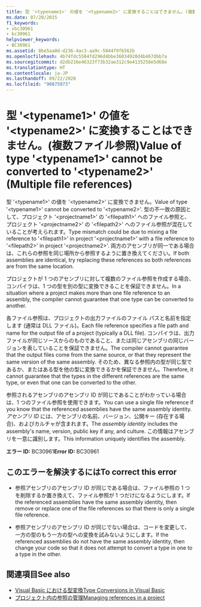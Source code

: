 ```yaml
---
title: 型 '<typename1>' の値を '<typename2>' に変換することはできません。(複数ファイル参照)
ms.date: 07/20/2015
f1_keywords:
- vbc30961
- bc30961
helpviewer_keywords:
- BC30961
ms.assetid: 8be5aa0d-d236-4ac3-aa9c-5044f9f6562b
ms.openlocfilehash: 4b74fdc5584fd296d4bbe36034920d4b467dbb7a
ms.sourcegitcommit: d2db216e46323f73b32ae312c9e4135258e5d68e
ms.translationtype: HT
ms.contentlocale: ja-JP
ms.lasthandoff: 09/22/2020
ms.locfileid: "90875073"
---
```

# <a name="value-of-type-typename1-cannot-be-converted-to-typename2-multiple-file-references"></a><span data-ttu-id="5e081-102">型 '\<typename1>' の値を '\<typename2>' に変換することはできません。(複数ファイル参照)</span><span class="sxs-lookup"><span data-stu-id="5e081-102">Value of type '\<typename1>' cannot be converted to '\<typename2>' (Multiple file references)</span></span>

<span data-ttu-id="5e081-103">型 '\<typename1>' の値を '\<typename2>' に変換できません。</span><span class="sxs-lookup"><span data-stu-id="5e081-103">Value of type '\<typename1>' cannot be converted to '\<typename2>'.</span></span> <span data-ttu-id="5e081-104">型の不一致の原因として、プロジェクト '\<projectname1>' の '\<filepath1>' へのファイル参照と、プロジェクト '\<projectname2>' の '\<filepath2>' へのファイル参照が混在していることが考えられます。</span><span class="sxs-lookup"><span data-stu-id="5e081-104">Type mismatch could be due to mixing a file reference to '\<filepath1>' in project '\<projectname1>' with a file reference to '\<filepath2>' in project '\<projectname2>'.</span></span> <span data-ttu-id="5e081-105">両方のアセンブリが同一である場合は、これらの参照を同じ場所から参照するように置き換えてください。</span><span class="sxs-lookup"><span data-stu-id="5e081-105">If both assemblies are identical, try replacing these references so both references are from the same location.</span></span>  
  
 <span data-ttu-id="5e081-106">プロジェクトが 1 つのアセンブリに対して複数のファイル参照を作成する場合、コンパイラは、1 つの型を別の型に変換できることを保証できません。</span><span class="sxs-lookup"><span data-stu-id="5e081-106">In a situation where a project makes more than one file reference to an assembly, the compiler cannot guarantee that one type can be converted to another.</span></span>  
  
 <span data-ttu-id="5e081-107">各ファイル参照は、プロジェクトの出力ファイルのファイル パスと名前を指定します (通常は DLL ファイル)。</span><span class="sxs-lookup"><span data-stu-id="5e081-107">Each file reference specifies a file path and name for the output file of a project (typically a DLL file).</span></span> <span data-ttu-id="5e081-108">コンパイラは、出力ファイルが同じソースからのものであること、または同じアセンブリの同じバージョンを表していることを保証できません。</span><span class="sxs-lookup"><span data-stu-id="5e081-108">The compiler cannot guarantee that the output files come from the same source, or that they represent the same version of the same assembly.</span></span> <span data-ttu-id="5e081-109">そのため、異なる参照内の型が同じ型であるか、またはある型を他の型に変換できるかを保証できません。</span><span class="sxs-lookup"><span data-stu-id="5e081-109">Therefore, it cannot guarantee that the types in the different references are the same type, or even that one can be converted to the other.</span></span>  
  
 <span data-ttu-id="5e081-110">参照されるアセンブリのアセンブリ ID が同じであることがわかっている場合は、1 つのファイル参照を使用できます。</span><span class="sxs-lookup"><span data-stu-id="5e081-110">You can use a single file reference if you know that the referenced assemblies have the same assembly identity.</span></span> <span data-ttu-id="5e081-111">*アセンブリ ID* には、アセンブリの名前、バージョン、公開キー (存在する場合)、およびカルチャが含まれます。</span><span class="sxs-lookup"><span data-stu-id="5e081-111">The *assembly identity* includes the assembly's name, version, public key if any, and culture.</span></span> <span data-ttu-id="5e081-112">この情報はアセンブリを一意に識別します。</span><span class="sxs-lookup"><span data-stu-id="5e081-112">This information uniquely identifies the assembly.</span></span>  
  
 <span data-ttu-id="5e081-113">**エラー ID:** BC30961</span><span class="sxs-lookup"><span data-stu-id="5e081-113">**Error ID:** BC30961</span></span>  
  
## <a name="to-correct-this-error"></a><span data-ttu-id="5e081-114">このエラーを解決するには</span><span class="sxs-lookup"><span data-stu-id="5e081-114">To correct this error</span></span>  
  
- <span data-ttu-id="5e081-115">参照アセンブリのアセンブリ ID が同じである場合は、ファイル参照の 1 つを削除するか置き換えて、ファイル参照が 1 つだけになるようにします。</span><span class="sxs-lookup"><span data-stu-id="5e081-115">If the referenced assemblies have the same assembly identity, then remove or replace one of the file references so that there is only a single file reference.</span></span>  
  
- <span data-ttu-id="5e081-116">参照アセンブリのアセンブリ ID が同じでない場合は、コードを変更して、一方の型のもう一方の型への変換を試みないようにします。</span><span class="sxs-lookup"><span data-stu-id="5e081-116">If the referenced assemblies do not have the same assembly identity, then change your code so that it does not attempt to convert a type in one to a type in the other.</span></span>  
  
## <a name="see-also"></a><span data-ttu-id="5e081-117">関連項目</span><span class="sxs-lookup"><span data-stu-id="5e081-117">See also</span></span>

- [<span data-ttu-id="5e081-118">Visual Basic における型変換</span><span class="sxs-lookup"><span data-stu-id="5e081-118">Type Conversions in Visual Basic</span></span>](../../programming-guide/language-features/data-types/type-conversions.md)
- [<span data-ttu-id="5e081-119">プロジェクト内の参照の管理</span><span class="sxs-lookup"><span data-stu-id="5e081-119">Managing references in a project</span></span>](/visualstudio/ide/managing-references-in-a-project)
